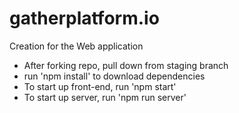 # gatherplatform.io
Creation for the Web application

- After forking repo, pull down from staging branch
- run 'npm install' to download dependencies
- To start up front-end, run 'npm start'
- To start up server, run 'npm run server'